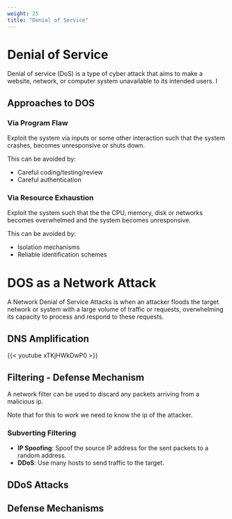 ```yaml
---
weight: 25
title: "Denial of Service"
---
```


# Denial of Service

Denial of service (DoS) is a type of cyber attack that aims to make a website, network, or computer system unavailable to its intended users. I

## Approaches to DOS

### Via Program Flaw

Exploit the system via inputs or some other interaction such that the system crashes, becomes unresponsive or shuts down.

This can be avoided by:

- Careful coding/testing/review
- Careful authentication

### Via Resource Exhaustion

Exploit the system such that the the CPU, memory, disk or networks becomes overwhelmed and the system becomes unresponsive.

This can be avoided by:

- Isolation mechanisms
- Reliable identification schemes

# DOS as a Network Attack

A Network Denial of Service Attacks is when an attacker floods the target network or system with a large volume of traffic or requests, overwhelming its capacity to process and respond to these requests.

## DNS Amplification

{{< youtube xTKjHWkDwP0 >}}

## Filtering - Defense Mechanism

A network filter can be used to discard any packets arriving from a malicious ip.

Note that for this to work we need to know the ip of the attacker.

### Subverting Filtering

- **IP Spoofing**: Spoof the source IP address for the sent packets to a random address.
- **DDoS**: Use many hosts to send traffic to the target.

## DDoS Attacks

## Defense Mechanisms
